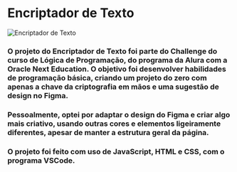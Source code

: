 # Encriptador de Texto

![Encriptador de Texto](https://github.com/dharitcha/encriptador-de-texto/assets/157736779/975335a0-25f5-404c-a731-69d46b722430)


### O projeto do Encriptador de Texto foi parte do Challenge do curso de Lógica de Programação, do programa da Alura com a Oracle Next Education. O objetivo foi desenvolver habilidades de programação básica, criando um projeto do zero com apenas a chave da criptografia em mãos e uma sugestão de design no Figma.

### Pessoalmente, optei por adaptar o design do Figma e criar algo mais criativo, usando outras cores e elementos ligeiramente diferentes, apesar de manter a estrutura geral da página.

### O projeto foi feito com uso de JavaScript, HTML e CSS, com o programa VSCode.
